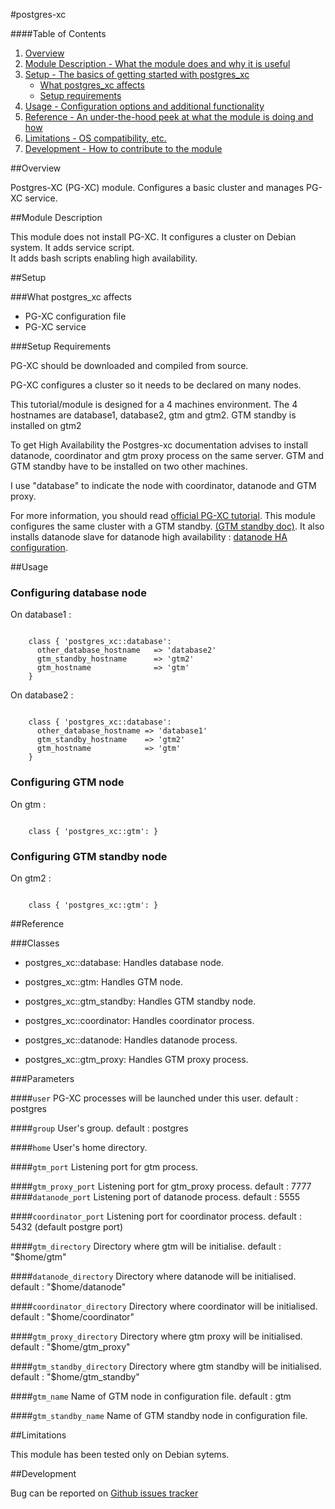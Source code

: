 #postgres-xc

####Table of Contents

1. [Overview](#overview)
2. [Module Description - What the module does and why it is useful](#module-description)
3. [Setup - The basics of getting started with postgres_xc](#setup)
    * [What postgres_xc affects](#what-postgres_xc-affects)
    * [Setup requirements](#setup-requirements)
4. [Usage - Configuration options and additional functionality](#usage)
5. [Reference - An under-the-hood peek at what the module is doing and how](#reference)
5. [Limitations - OS compatibility, etc.](#limitations)
6. [Development - How to contribute to the module](#development)

##Overview

Postgres-XC (PG-XC) module. Configures a basic cluster and manages PG-XC service.

##Module Description

This module does not install PG-XC. It configures a cluster on Debian system.
It adds service script.    
It adds bash scripts enabling high availability.

##Setup

###What postgres_xc affects

  * PG-XC configuration file
  * PG-XC service

###Setup Requirements

PG-XC should be downloaded and compiled from source.
  
PG-XC configures a cluster so it needs to be declared on many nodes.

This tutorial/module is designed for a 4 machines environment.
The 4 hostnames are database1, database2, gtm and gtm2.
GTM standby is installed on gtm2

To get High Availability the Postgres-xc documentation advises to install datanode, coordinator and gtm proxy process on the same server.
GTM and GTM standby have to be installed on two other machines.

I use "database" to indicate the node with coordinator, datanode and GTM proxy.

For more information, you should read [official PG-XC tutorial](http://postgresxc.wikia.com/wiki/Real_Server_configuration). This module configures the same cluster with a GTM standby. [(GTM standby doc)](http://postgresxc.wikia.com/wiki/GTM_Standby_Configuration). It also installs datanode slave for datanode high availability : [datanode HA configuration](http://postgresxc.wikia.com/wiki/Datanode_HA_configuration).

##Usage

### Configuring database node

On database1 :

```puppet

    class { 'postgres_xc::database': 
      other_database_hostname   => 'database2'  
      gtm_standby_hostname      => 'gtm2'
      gtm_hostname              => 'gtm'
    }
```

On database2 :

```puppet

    class { 'postgres_xc::database':
      other_database_hostname => 'database1'
      gtm_standby_hostname    => 'gtm2'
      gtm_hostname            => 'gtm'
    }
```
### Configuring GTM node

On gtm :

```puppet

    class { 'postgres_xc::gtm': }
```

### Configuring GTM standby node

On gtm2 :

```puppet

    class { 'postgres_xc::gtm': }
```

##Reference

###Classes

  * postgres_xc::database: Handles database node.
  * postgres_xc::gtm: Handles GTM node.
  * postgres_xc::gtm_standby: Handles GTM standby node.

  * postgres_xc::coordinator: Handles coordinator process.
  * postgres_xc::datanode: Handles datanode process.
  * postgres_xc::gtm_proxy: Handles GTM proxy process.

###Parameters

####`user`
   PG-XC processes will be launched under this user.
   default : postgres

####`group`
   User's group.
   default : postgres

####`home`
   User's home directory.

####`gtm_port`
   Listening port for gtm process.

####`gtm_proxy_port`
   Listening port for gtm_proxy process.
   default : 7777
####`datanode_port`
   Listening port of datanode process.
   default : 5555

####`coordinator_port`
   Listening port for coordinator process.
   default : 5432 (default postgre port)

####`gtm_directory`
   Directory where gtm will be initialise.
   default : "$home/gtm"

####`datanode_directory`
   Directory where datanode will be initialised.
   default : "$home/datanode"

####`coordinator_directory`
   Directory where coordinator will be initialised.
   default : "$home/coordinator"

####`gtm_proxy_directory`
   Directory where gtm proxy will be initialised.
   default : "$home/gtm_proxy"

####`gtm_standby_directory`
   Directory where gtm standby will be initialised.
   default : "$home/gtm_standby"

####`gtm_name`
   Name of GTM node in configuration file.
   default : gtm

####`gtm_standby_name`
   Name of GTM standby node in configuration file.

##Limitations

This module has been tested only on Debian sytems.

##Development

Bug can be reported on [Github issues tracker](https://github.com/echoes-tech/puppet-postgres_xc/issues)
